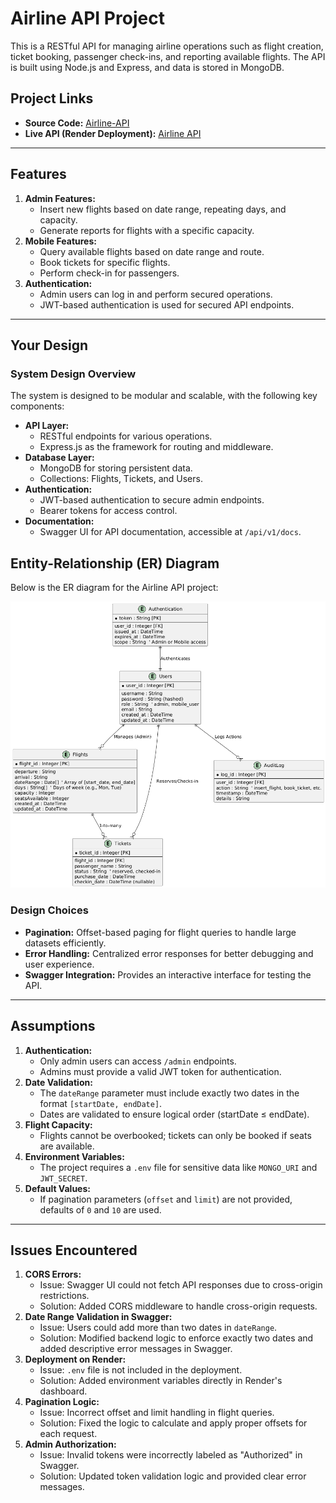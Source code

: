 # Airline API Project

This is a RESTful API for managing airline operations such as flight creation, ticket booking, passenger check-ins, and reporting available flights. The API is built using Node.js and Express, and data is stored in MongoDB.

## **Project Links**
- **Source Code:** [Airline-API](https://github.com/Mertcanvuralll/Airline-API)
- **Live API (Render Deployment):** [Airline API](https://airline-api-tend.onrender.com/api/v1)


---

## **Features**
1. **Admin Features:**
   - Insert new flights based on date range, repeating days, and capacity.
   - Generate reports for flights with a specific capacity.
2. **Mobile Features:**
   - Query available flights based on date range and route.
   - Book tickets for specific flights.
   - Perform check-in for passengers.
3. **Authentication:**
   - Admin users can log in and perform secured operations.
   - JWT-based authentication is used for secured API endpoints.

---

## **Your Design**
### **System Design Overview**
The system is designed to be modular and scalable, with the following key components:
- **API Layer:**
  - RESTful endpoints for various operations.
  - Express.js as the framework for routing and middleware.
- **Database Layer:**
  - MongoDB for storing persistent data.
  - Collections: Flights, Tickets, and Users.
- **Authentication:**
  - JWT-based authentication to secure admin endpoints.
  - Bearer tokens for access control.
- **Documentation:**
  - Swagger UI for API documentation, accessible at `/api/v1/docs`.

## **Entity-Relationship (ER) Diagram**

Below is the ER diagram for the Airline API project:

![ER Diagram](assets/er_diagram.png)


### **Design Choices**
- **Pagination:** Offset-based paging for flight queries to handle large datasets efficiently.
- **Error Handling:** Centralized error responses for better debugging and user experience.
- **Swagger Integration:** Provides an interactive interface for testing the API.

---

## **Assumptions**
1. **Authentication:**
   - Only admin users can access `/admin` endpoints.
   - Admins must provide a valid JWT token for authentication.
2. **Date Validation:**
   - The `dateRange` parameter must include exactly two dates in the format `[startDate, endDate]`.
   - Dates are validated to ensure logical order (startDate ≤ endDate).
3. **Flight Capacity:**
   - Flights cannot be overbooked; tickets can only be booked if seats are available.
4. **Environment Variables:**
   - The project requires a `.env` file for sensitive data like `MONGO_URI` and `JWT_SECRET`.
5. **Default Values:**
   - If pagination parameters (`offset` and `limit`) are not provided, defaults of `0` and `10` are used.

---

## **Issues Encountered**
1. **CORS Errors:**
   - Issue: Swagger UI could not fetch API responses due to cross-origin restrictions.
   - Solution: Added CORS middleware to handle cross-origin requests.
2. **Date Range Validation in Swagger:**
   - Issue: Users could add more than two dates in `dateRange`.
   - Solution: Modified backend logic to enforce exactly two dates and added descriptive error messages in Swagger.
3. **Deployment on Render:**
   - Issue: `.env` file is not included in the deployment.
   - Solution: Added environment variables directly in Render's dashboard.
4. **Pagination Logic:**
   - Issue: Incorrect offset and limit handling in flight queries.
   - Solution: Fixed the logic to calculate and apply proper offsets for each request.
5. **Admin Authorization:**
   - Issue: Invalid tokens were incorrectly labeled as "Authorized" in Swagger.
   - Solution: Updated token validation logic and provided clear error messages.

